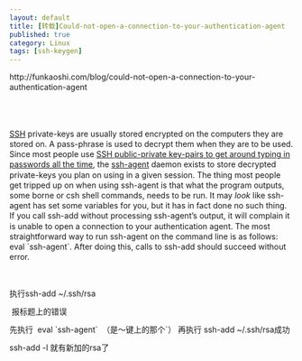 ```yaml
---
layout: default
title: [转载]Could-not-open-a-connection-to-your-authentication-agent
published: true
category: Linux
tags: [ssh-keygen]
---
```

<div id="detail" class="detail" style="line-height: 1.3;"><p>http://funkaoshi.com/blog/could-not-open-a-connection-to-your-authentication-agent<div class="vimiumReset vimiumHUD" style="right: 150px; opacity: 0; display: none; "></div><div><br></div><div><br></div><div><p><a href="http://en.wikipedia.org/wiki/Secure_Shell" target="_blank"><span class="caps">SSH</span></a>
 private-keys are usually stored encrypted on the computers they are 
stored on. A pass-phrase is used to decrypt them when they are to be 
used. Since most people use <a href="http://funkaoshi.com/blog/SSH" target="_blank"><span class="caps">SSH</span> public-private key-pairs to get around typing in passwords all the time</a>, the <a href="http://www.securityfocus.com/infocus/1812" target="_blank">ssh-agent</a>
 daemon exists to store decrypted private-keys you plan on using in a 
given session. The thing most people get tripped up on when using ssh-agent is that what the program outputs, some borne or csh shell commands, needs to be run. It may <em>look</em> like ssh-agent has set some variables for you, but it has in fact done no such thing. If you call ssh-add without processing ssh-agent’s
 output, it will complain it is unable to open a connection to your 
authentication agent. The most straightforward way to run ssh-agent on 
the command line is as follows: eval `ssh-agent`. After doing this, calls to ssh-add should succeed without error.</p><p><br></p><p>执行ssh-add ~/.ssh/rsa</p><p>&nbsp;报标题上的错误</p><p>先执行 &nbsp;eval `ssh-agent` &nbsp;（是～键上的那个`） 再执行 ssh-add ~/.ssh/rsa成功</p><p>ssh-add -l 就有新加的rsa了</p><p><span class="float_left"></span></p></div></p></div>
